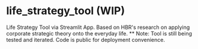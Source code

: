 # life_strategy_tool (WIP)
Life Strategy Tool via Streamlit App. Based on HBR's research on applying corporate strategic theory onto the everyday life.
** Note: Tool is still being tested and iterated. Code is public for deployment convenience.
